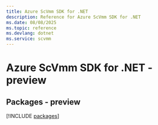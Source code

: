 ```yaml
---
title: Azure ScVmm SDK for .NET
description: Reference for Azure ScVmm SDK for .NET
ms.date: 08/08/2025
ms.topic: reference
ms.devlang: dotnet
ms.service: scvmm
---
```

# Azure ScVmm SDK for .NET - preview
## Packages - preview
[!INCLUDE [packages](scvmm-index.md)]